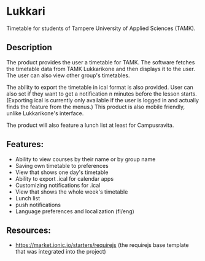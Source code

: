 Lukkari
=========
Timetable for students of Tampere University of Applied Sciences (TAMK).

Description
-----------
The product provides the user a timetable for TAMK. The software fetches the
timetable data from TAMK Lukkarikone and then displays it to the user. The 
user can also view other group's timetables. 

The ability to export the timetable in ical format is also provided. User can
also set if they want to get a notification n minutes before the lesson starts.
(Exporting ical is currently only available if the user is logged in and actually
finds the feature from the menus.) This product is also mobile friendly, unlike 
Lukkarikone's interface.

The product will also feature a lunch list at least for Campusravita.

Features:
---------
* Ability to view courses by their name or by group name
* Saving own timetable to preferences
* View that shows one day's timetable
* Ability to export .ical for calendar apps
* Customizing notifications for .ical
* View that shows the whole week's timetable
* Lunch list
* push notifications
* Language preferences and localization (fi/eng)

Resources:
----------
* https://market.ionic.io/starters/requirejs (the requirejs base template that was integrated into the project)
